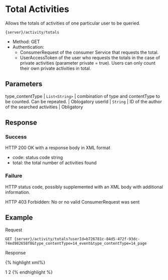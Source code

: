 ﻿---
---

# Total Activities

Allows the totals of activities of one particular user to be queried.

```
{server}/activity/totals
```

* Method: GET
* Authentication:
	* ConsumerRequest of the consumer Service that requests the total.
	* UserAccessToken of the user who requests the totals in the case of private activities (parameter private = true). Users can only count their own private activities in total.

## Parameters

type_contentType |	`List<String>`	| combination of type and contentType to be counted. Can be repeated. | 	Oblogatory
userId |	`String` |	ID of the author of the searched activities |	Obligatory

## Response

### Success

HTTP 200 OK with a response body in XML format

* code: status code string
* total: the total number of activities found

### Failure

HTTP status code, possibly supplemented with an XML body with additional information.

HTTP 403 Forbidden: No or no valid ConsumerRequest was sent

## Example

Request

```
GET {server}/activity/totals?userId=b726781c-84d5-472f-93dc-74ed982658f8&type_contentType=14_event&type_contentType=14_page
```

Response

{% highlight xml%}
<?xml version="1.0" encoding="UTF-8" standalone="yes"?>
<response>
<total type="14_page">1</total>
<total type="14_event">2</total>
</response>
{% endhighlight %}
